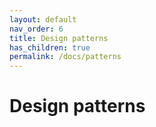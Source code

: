 ```yaml
---
layout: default
nav_order: 6
title: Design patterns
has_children: true
permalink: /docs/patterns
---
```


# Design patterns
